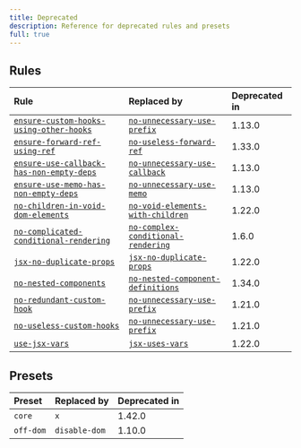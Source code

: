 ```yaml
---
title: Deprecated
description: Reference for deprecated rules and presets
full: true
---
```


## Rules

| Rule                                                                                                       | Replaced by                                                                          | Deprecated in |
| :--------------------------------------------------------------------------------------------------------- | :----------------------------------------------------------------------------------- | :------------ |
| [`ensure-custom-hooks-using-other-hooks`](/docs/rules/hooks-extra-no-unnecessary-use-prefix)               | [`no-unnecessary-use-prefix`](/docs/rules/hooks-extra-no-unnecessary-use-prefix)     | 1.13.0        |
| [`ensure-forward-ref-using-ref`](/docs/rules/ensure-forward-ref-using-ref)                                 | [`no-useless-forward-ref`](/docs/rules/no-useless-forward-ref)                       | 1.33.0        |
| [`ensure-use-callback-has-non-empty-deps`](/docs/rules/hooks-extra-ensure-use-callback-has-non-empty-deps) | [`no-unnecessary-use-callback`](/docs/rules/hooks-extra-no-unnecessary-use-callback) | 1.13.0        |
| [`ensure-use-memo-has-non-empty-deps`](/docs/rules/hooks-extra-ensure-use-memo-has-non-empty-deps)         | [`no-unnecessary-use-memo`](/docs/rules/hooks-extra-no-unnecessary-use-memo)         | 1.13.0        |
| [`no-children-in-void-dom-elements`](/docs/rules/dom-no-children-in-void-dom-elements)                     | [`no-void-elements-with-children`](/docs/rules/dom-no-void-elements-with-children)   | 1.22.0        |
| [`no-complicated-conditional-rendering`](/docs/rules/no-complicated-conditional-rendering)                 | [`no-complex-conditional-rendering`](/docs/rules/no-complex-conditional-rendering)   | 1.6.0         |
| [`jsx-no-duplicate-props`](/docs/rules/jsx-no-duplicate-props)                                             | [`jsx-no-duplicate-props`](/docs/rules/jsx-no-duplicate-props)                       | 1.22.0        |
| [`no-nested-components`](/docs/rules/no-nested-components)                                                 | [`no-nested-component-definitions`](/docs/rules/no-nested-component-definitions)     | 1.34.0        |
| [`no-redundant-custom-hook`](/docs/rules/hooks-extra-no-unnecessary-use-prefix)                            | [`no-unnecessary-use-prefix`](/docs/rules/hooks-extra-no-unnecessary-use-prefix)     | 1.21.0        |
| [`no-useless-custom-hooks`](/docs/rules/hooks-extra-no-unnecessary-use-prefix)                             | [`no-unnecessary-use-prefix`](/docs/rules/hooks-extra-no-unnecessary-use-prefix)     | 1.21.0        |
| [`use-jsx-vars`](/docs/rules/use-jsx-vars)                                                                 | [`jsx-uses-vars`](/docs/rules/jsx-uses-vars)                                         | 1.22.0        |

## Presets

| Preset    | Replaced by   | Deprecated in |
| :-------- | :------------ | :------------ |
| `core`    | `x`           | 1.42.0        |
| `off-dom` | `disable-dom` | 1.10.0        |
